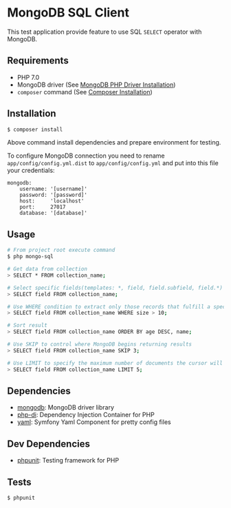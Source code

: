 # MongoDB SQL Client

This test application provide feature to use SQL `SELECT` operator with MongoDB.

## Requirements

* PHP 7.0
* MongoDB driver (See [MongoDB PHP Driver Installation](http://php.net/manual/en/mongodb.installation.pecl.php))
* `composer` command (See [Composer Installation](https://getcomposer.org/doc/00-intro.md#installation-linux-unix-osx))

## Installation

```sh
$ composer install
```

Above command install dependencies and prepare environment for testing.

To configure MongoDB connection you need to rename `app/config/config.yml.dist` to `app/config/config.yml` and put into this file your credentials:
```
mongodb:
    username: '[username]'
    password: '[password]'
    host:     'localhost'
    port:     27017
    database: '[database]'
```

## Usage

```sh
# From project root execute command
$ php mongo-sql

# Get data from collection
> SELECT * FROM collection_name;

# Select specific fields(templates: *, field, field.subfield, field.*) separated by commas
> SELECT field FROM collection_name;

# Use WHERE condition to extract only those records that fulfill a specified condition
> SELECT field FROM collection_name WHERE size > 10;

# Sort result
> SELECT field FROM collection_name ORDER BY age DESC, name;

# Use SKIP to control where MongoDB begins returning results
> SELECT field FROM collection_name SKIP 3;

# Use LIMIT to specify the maximum number of documents the cursor will return.
> SELECT field FROM collection_name LIMIT 5;
```

## Dependencies

- [mongodb](https://packagist.org/packages/mongodb/mongodb): MongoDB driver library
- [php-di](http://php-di.org/): Dependency Injection Container for PHP
- [yaml](https://packagist.org/packages/symfony/yaml): Symfony Yaml Component for pretty config files

## Dev Dependencies

- [phpunit](https://phpunit.de/): Testing framework for PHP

## Tests

```sh
$ phpunit
```
